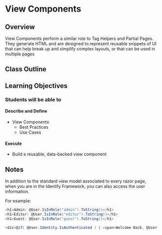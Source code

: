 # View Components

## Overview

View Components perform a similar role to Tag Helpers and Partial Pages. They generate HTML and are designed to represent reusable snippets of UI that can help break up and simplify complex layouts, or that can be used in multiple pages

## Class Outline

<!-- Additional Items To Be Added By Instructor -->

## Learning Objectives

### Students will be able to

#### Describe and Define

- View Components
  - Best Practices
  - Use Cases

#### Execute

- Build a reusable, data-backed view component

## Notes

In addition to the standard view model associated to every razor page, when you are in the Identify Framework, you can also access the user information.

For example:

```csharp
<h1>Admin: @User.IsInRole("admin").ToString()</h1>
<h1>Editor: @User.IsInRole("editor").ToString()</h1>
<h1>Guest: @User.IsInRole("guest").ToString()</h1>

<div>@if( @User.Identity.IsAuthenticated ) { <span>Welcome Back, @User.Identity.Name</span> } </div>
```
